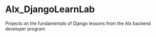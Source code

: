 # Alx_DjangoLearnLab

Projects on the fundamentals of Django lessons from the Alx backend developer program
